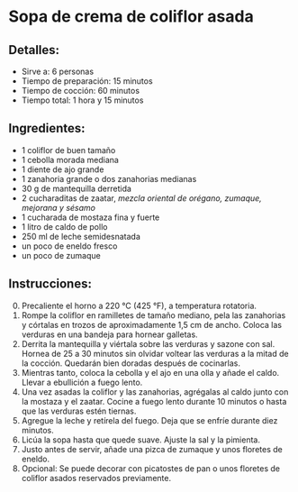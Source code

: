 # Sopa de crema de coliflor asada

## Detalles:
* Sirve a: 6 personas
* Tiempo de preparación: 15 minutos
* Tiempo de cocción: 60 minutos
* Tiempo total: 1 hora y 15 minutos

## Ingredientes:
* 1 coliflor de buen tamaño
* 1 cebolla morada mediana
* 1 diente de ajo grande
* 1 zanahoria grande o dos zanahorias medianas
* 30 g de mantequilla derretida
* 2 cucharaditas de zaatar, *mezcla oriental de orégano, zumaque, mejorana y sésamo*
* 1 cucharada de mostaza fina y fuerte
* 1 litro de caldo de pollo
* 250 ml de leche semidesnatada
* un poco de eneldo fresco
* un poco de zumaque

## Instrucciones:
0. Precaliente el horno a 220 °C (425 °F), a temperatura rotatoria.
1. Rompe la coliflor en ramilletes de tamaño mediano, pela las zanahorias y córtalas en trozos de aproximadamente 1,5 cm de ancho. Coloca las verduras en una bandeja para hornear galletas.
2. Derrita la mantequilla y viértala sobre las verduras y sazone con sal. Hornea de 25 a 30 minutos sin olvidar voltear las verduras a la mitad de la cocción. Quedarán bien doradas después de cocinarlas.
3. Mientras tanto, coloca la cebolla y el ajo en una olla y añade el caldo. Llevar a ebullición a fuego lento.
4. Una vez asadas la coliflor y las zanahorias, agrégalas al caldo junto con la mostaza y el zaatar. Cocine a fuego lento durante 10 minutos o hasta que las verduras estén tiernas.
5. Agregue la leche y retírela del fuego. Deja que se enfríe durante diez minutos.
6. Licúa la sopa hasta que quede suave. Ajuste la sal y la pimienta.
7. Justo antes de servir, añade una pizca de zumaque y unos floretes de eneldo.
8. Opcional: Se puede decorar con picatostes de pan o unos floretes de coliflor asados reservados previamente.
